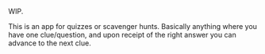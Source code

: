 WIP.

This is an app for quizzes or scavenger hunts. Basically anything where you have one clue/question, and upon receipt of the right answer you can advance to the next clue.
